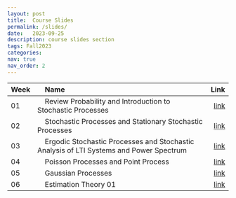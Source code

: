 ```yaml
---
layout: post
title:  Course Slides
permalink: /slides/
date:   2023-09-25
description: course slides section
tags: Fall2023
categories:
nav: true
nav_order: 2
---
```

| Week | &nbsp; &nbsp; Name                                                        | Link                                                                                     |
| :---- | :--------------------------------------------------------------------- | -----------------------------------------------------------------------------------------------------: |
| 01   | &nbsp; &nbsp; Review Probability and Introduction to Stochastic Processes &nbsp; &nbsp; | <a href='/assets/Fall2023/pdf/Fall-2023-SP_Week_01_Review_Probability_Intro_SP.pdf'>link</a> |
| 02   | &nbsp; &nbsp; Stochastic Processes and Stationary Stochastic Processes &nbsp; &nbsp; | <a href='/assets/Fall2023/pdf/Fall-2023-SP_Week_02_SSS_WSS_v2.pdf'>link</a> |
| 03   | &nbsp; &nbsp; Ergodic Stochastic Processes and Stochastic Analysis of LTI Systems and Power Spectrum &nbsp; &nbsp; | <a href='/assets/Fall2023/pdf/Fall-2023-SP_Week_03_ESP_SLTI_PS.pdf'>link</a> |
| 04   | &nbsp; &nbsp; Poisson Processes and Point Process &nbsp; &nbsp; | <a href='/assets/Fall2023/pdf/Fall-2023-SP_Week_04_PP_PP.pdf'>link</a> |
| 05   | &nbsp; &nbsp; Gaussian Processes &nbsp; &nbsp; | <a href='/assets/Fall2023/pdf/Fall-2023-SP_Week_05_GP.pdf'>link</a> |
| 06   | &nbsp; &nbsp; Estimation Theory 01 &nbsp; &nbsp; | <a href='/assets/Fall2023/pdf/Fall-2023-SP_Week_06_ET.pdf'>link</a> |
